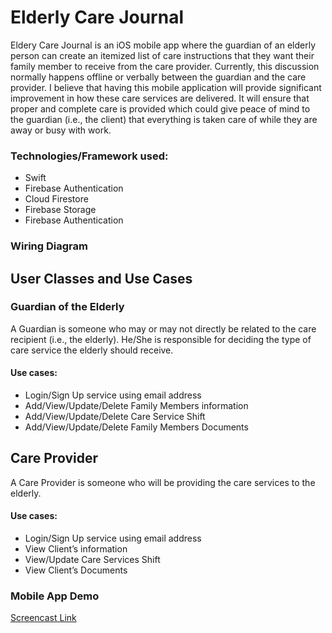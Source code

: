 # Elderly Care Journal
Eldery Care Journal is an iOS mobile app where the guardian of an elderly person can create an itemized list of care instructions that they want their family member to receive from the care provider. Currently, this discussion normally happens offline or verbally between the guardian and the care provider. I believe that having this mobile application will provide significant improvement in how these care services are delivered. It will ensure that proper and complete care is provided which could give peace of mind to the guardian (i.e., the client) that everything is taken care of while they are away or busy with work.

### Technologies/Framework used:
- Swift
- Firebase Authentication
- Cloud Firestore
- Firebase Storage
- Firebase Authentication

### Wiring Diagram

## User Classes and Use Cases
### Guardian of the Elderly
A Guardian is someone who may or may not directly be related to the care recipient (i.e., the elderly). He/She is responsible for deciding the type of care service the elderly should receive. 

#### Use cases:
- Login/Sign Up service using email address
- Add/View/Update/Delete Family Members information
- Add/View/Update/Delete Care Service Shift 
- Add/View/Update/Delete Family Members Documents


## Care Provider
A Care Provider is someone who will be providing the care services to the elderly.

#### Use cases:
- Login/Sign Up service using email address
- View Client’s information
- View/Update Care Services Shift
- View Client’s Documents

### Mobile App Demo
[Screencast Link](https://screencast-o-matic.com/watch/c31YbdV3MTz?fbclid=IwAR0JW8IWyJH-67HCPodOYRSITFZj7qYncPfOe6gCMvEX8CF6pB4qUz5QwFQ)
